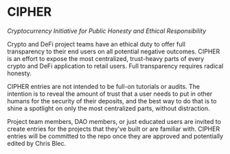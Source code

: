 # CIPHER
*Cryptocurrency Initiative for Public Honesty and Ethical Responsibility*

Crypto and DeFi project teams have an ethical duty to offer full transparency to their end users on all potential negative outcomes. CIPHER is an effort to expose the most centralized, trust-heavy parts of every crypto and DeFi application to retail users. Full transparency requires radical honesty.

CIPHER entries are not intended to be full-on tutorials or audits. The intention is to reveal the amount of trust that a user needs to put in other humans for the security of their deposits, and the best way to do that is to shine a spotlight on only the most centralized parts, without distraction.

Project team members, DAO members, or just educated users are invited to create entries for the projects that they've built or are familiar with. CIPHER entries will be committed to the repo once they are approved and potentially edited by Chris Blec.
